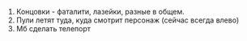 1. Концовки - фаталити, лазейки, разные в общем.
2. Пули летят туда, куда смотрит персонаж (сейчас всегда влево)
3. Мб сделать телепорт
